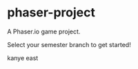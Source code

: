 # phaser-project
A Phaser.io game project.

Select your semester branch to get started!


kanye east 